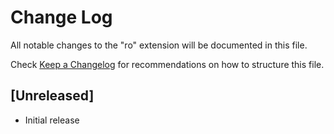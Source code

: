 # Change Log

All notable changes to the "ro" extension will be documented in this file.

Check [Keep a Changelog](http://keepachangelog.com/) for recommendations on how to structure this file.

## [Unreleased]

- Initial release